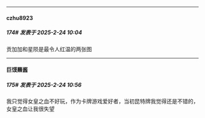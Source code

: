 ﻿
*****

####  czhu8923  
##### 174#       发表于 2025-2-24 10:04

贡加加和星陨是最令人红温的两张图


*****

####  巨馍蘸酱  
##### 175#       发表于 2025-2-24 10:56

我只觉得女皇之血不好玩，作为卡牌游戏爱好者，当初昆特牌我觉得还是不错的，女皇之血让我很失望

